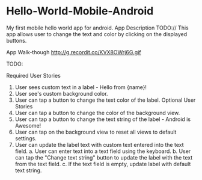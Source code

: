 # Hello-World-Mobile-Android
My first mobile hello world app for android.
App Description
TODO:// This app allows user to change the text and color by clicking on the displayed buttons.

App Walk-though
http://g.recordit.co/KVX8OWrj6G.gif



TODO:

Required User Stories
 1. User sees custom text in a label - Hello from {name}!
 2. User see's custom background color.
 3. User can tap a button to change the text color of the label.
Optional User Stories
 1. User can tap a button to change the color of the background view.
 2. User can tap a button to change the text string of the label - Android is Awesome!
 3. User can tap on the background view to reset all views to default settings.
 4. User can update the label text with custom text entered into the text field.
 a. User can enter text into a text field using the keyboard.
 b. User can tap the "Change text string" button to update the label with the text from the text field.
 c. If the text field is empty, update label with default text string.
